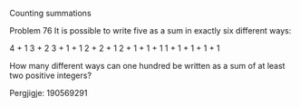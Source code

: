 
Counting summations

Problem 76
It is possible to write five as a sum in exactly six different ways:

4 + 1
3 + 2
3 + 1 + 1
2 + 2 + 1
2 + 1 + 1 + 1
1 + 1 + 1 + 1 + 1

How many different ways can one hundred be written as a sum of at least two positive integers?


Pergjigje:  190569291
